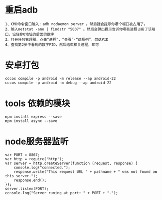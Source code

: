# 重启adb
    1、CMD命令窗口输入：adb nodaemon server 。然后就会提示你哪个端口被占用了。
    2、输入netstat -ano | findstr "5037" 。然后会弹出提示告诉你哪些进程占用了该端口，记住非0地址的后面的数字
    3、打开任务管理器，点击“进程“，“查看”-“选择列”，勾选PID
    4、查找第2步中看到的数字PID，然后结束相关进程，即可
    
# 安卓打包
    cocos compile -p android -m release --ap android-22
    cocos compile -p android -m debug --ap android-22
    
# tools 依赖的模块
    npm install express --save
    npm install async --save
    
# node服务器监听
    var PORT = 8867;
    var http = require('http');
    var server = http.createServer(function (request, response) {
        console.log("connected.");
        response.write("This request URL " + pathname + " was not found on this server.");
        response.end();
    });
    server.listen(PORT);
    console.log("Server runing at port: " + PORT + ".");
